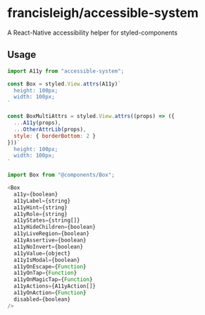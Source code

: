 # francisleigh/accessible-system
A React-Native accessibility helper for styled-components
## Usage
```javascript
import A11y from "accessible-system";

const Box = styled.View.attrs(A11y)`
  height: 100px;
  width: 100px;
`

const BoxMultiAttrs = styled.View.attrs((props) => ({
  ...A11y(props),
  ...OtherAttrLib(props),
  style: { borderBottom: 2 }
}))`
  height: 100px;
  width: 100px;
`
```

```javascript
import Box from "@components/Box";

<Box
  a11y={boolean}
  a11yLabel={string}
  a11yHint={string}
  a11yRole={string}
  a11yStates={string[]}
  a11yHideChildren={boolean}
  a11yLiveRegion={boolean}
  a11yAssertive={boolean}
  a11yNoInvert={boolean}
  a11yValue={object}
  a11yIsModal={boolean}
  a11yOnEscape={Function}
  a11yOnTap={Function}
  a11yOnMagicTap={Function}
  a11yActions={A11yAction[]}
  a11yOnAction={Function}
  disabled={boolean}
/>
```
